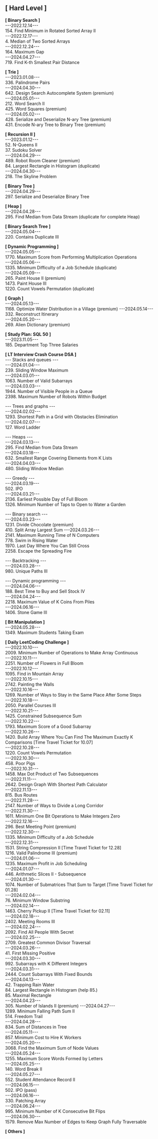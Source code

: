 ## **[ Hard Level ]**
**[ Binary Search ]**\
---2022.12.14---\
154. Find Minimum in Rotated Sorted Array II\
---2022.12.17---\
4. Median of Two Sorted Arrays\
---2022.12.24---\
164. Maximum Gap\
---2024.04.27---\
719. Find K-th Smallest Pair Distance

**[ Trie ]**\
---2023.01.08---\
336. Palindrome Pairs\
---2024.04.30---\
642. Design Search Autocomplete System (premium)\
---2024.05.01---\
212. Word Search II\
425. Word Squares (premium)\
---2024.05.02---\
428. Serialize and Deserialize N-ary Tree (premium)\
431. Encode N-ary Tree to Binary Tree (premium)

**[ Recursion II ]**\
---2023.01.12---\
52. N-Queens II\
37. Sudoku Solver\
---2024.04.29---\
489. Robot Room Cleaner (premium)\
84. Largest Rectangle in Histogram (duplicate)\
---2024.04.30---\
218. The Skyline Problem

**[ Binary Tree ]**\
---2024.04.29---\
297. Serialize and Deserialize Binary Tree

**[ Heap ]**\
---2024.04.28---\
295. Find Median from Data Stream (duplicate for complete Heap)

**[ Binary Search Tree ]**\
---2024.05.04---\
220. Contains Duplicate III

**[ Dynamic Programming ]**\
---2024.05.05---\
1770. Maximum Score from Performing Multiplication Operations\
---2024.05.06---\
1335. Minimum Difficulty of a Job Schedule (duplicate)\
---2024.05.09---\
265. Paint House II (premium)\
1473. Paint House III\
1220. Count Vowels Permutation (duplicate)

**[ Graph ]**\
---2024.05.13---\
1168. Optimize Water Distribution in a Village (premium)
---2024.05.14---\
332. Reconstruct Itinerary\
---2024.05.20---\
269. Alien Dictionary (premium)

**[ Study Plan: SQL 50 ]**\
---2023.11.05---\
185. Department Top Three Salaries

**[ LT Interview Crash Course DSA ]**\
--- Stacks and queues ---\
---2024.01.04---\
239. Sliding Window Maximum\
---2024.03.01---\
1063. Number of Valid Subarrays\
---2024.03.03---\
1944. Number of Visible People in a Queue\
2398. Maximum Number of Robots Within Budget

--- Trees and graphs ---\
---2024.02.02---\
1293. Shortest Path in a Grid with Obstacles Elimination\
---2024.02.07---\
127. Word Ladder

--- Heaps ---\
---2024.03.13---\
295. Find Median from Data Stream\
---2024.03.18---\
632. Smallest Range Covering Elements from K Lists\
---2024.04.03---\
480. Sliding Window Median

--- Greedy ---\
---2024.03.19---\
502. IPO\
---2024.03.21---\
2136. Earliest Possible Day of Full Bloom\
1326. Minimum Number of Taps to Open to Water a Garden

--- Binary search ---\
---2024.03.23---\
1231. Divide Chocolate (premium)\
410. Split Array Largest Sum
---2024.03.26---\
2141. Maximum Running Time of N Computers\
778. Swim in Rising Water\
1970. Last Day Where You Can Still Cross\
2258. Escape the Spreading Fire

--- Backtracking ---\
---2024.03.28---\
980. Unique Paths III

--- Dynamic programming ---\
---2024.04.06---\
188. Best Time to Buy and Sell Stock IV\
---2024.04.24---\
2218. Maximum Value of K Coins From Piles\
---2024.06.16---\
1406. Stone Game III

**[ Bit Manipulation ]**\
---2024.05.28---\
1349. Maximum Students Taking Exam

**[ Daily LeetCoding Challenge ]**\
---2022.10.10---\
2009. Minimum Number of Operations to Make Array Continuous\
---2022.10.11---\
2251. Number of Flowers in Full Bloom\
---2022.10.12---\
1095. Find in Mountain Array\
---2022.10.15---\
2742. Painting the Walls\
---2022.10.16---\
1269. Number of Ways to Stay in the Same Place After Some Steps\
---2022.10.18---\
2050. Parallel Courses III\
---2022.10.21---\
1425. Constrained Subsequence Sum\
---2022.10.22---\
1793. Maximum Score of a Good Subarray\
---2022.10.26---\
1420. Build Array Where You Can Find The Maximum Exactly K Comparisons [Time Travel Ticket for 10.07]\
---2022.10.28---\
1220. Count Vowels Permutation\
---2022.10.30---\
458. Poor Pigs\
---2022.10.31---\
1458. Max Dot Product of Two Subsequences\
---2022.11.11---\
2642. Design Graph With Shortest Path Calculator\
---2022.11.13---\
815. Bus Routes\
---2022.11.28---\
2147. Number of Ways to Divide a Long Corridor\
---2022.11.30---\
1611. Minimum One Bit Operations to Make Integers Zero\
---2022.12.16---\
296. Best Meeting Point (premium)\
---2022.12.30---\
1335. Minimum Difficulty of a Job Schedule\
---2022.12.31---\
1531. String Compression II [Time Travel Ticket for 12.28]\
1216. Valid Palindrome III (premium)\
---2024.01.06---\
1235. Maximum Profit in Job Scheduling\
---2024.01.07---\
446. Arithmetic Slices II - Subsequence\
---2024.01.30---\
1074. Number of Submatrices That Sum to Target [Time Travel Ticket for 01.28]\
---2024.02.04---\
76. Minimum Window Substring\
---2024.02.14---\
1463. Cherry Pickup II [Time Travel Ticket for 02.11]\
---2024.02.18---\
2402. Meeting Rooms III\
---2024.02.24---\
2092. Find All People With Secret\
---2024.02.25---\
2709. Greatest Common Divisor Traversal\
---2024.03.26---\
41. First Missing Positive\
---2024.03.30---\
992. Subarrays with K Different Integers\
---2024.03.31---\
2444. Count Subarrays With Fixed Bounds\
---2024.04.13---\
42. Trapping Rain Water\
84. Largest Rectangle in Histogram (help 85.)\
85. Maximal Rectangle\
---2024.04.23---\
305. Number of Islands II (premium)
---2024.04.27---\
1289. Minimum Falling Path Sum II\
514. Freedom Trail\
---2024.04.28---\
834. Sum of Distances in Tree\
---2024.05.11---\
857. Minimum Cost to Hire K Workers\
---2024.05.20---\
3068. Find the Maximum Sum of Node Values\
---2024.05.24---\
1255. Maximum Score Words Formed by Letters\
---2024.05.25---\
140. Word Break II\
---2024.05.27---\
552. Student Attendance Record II\
---2024.06.15---\
502. IPO (pass)\
---2024.06.16---\
330. Patching Array\
---2024.06.24---\
995. Minimum Number of K Consecutive Bit Flips\
---2024.06.30---\
1579. Remove Max Number of Edges to Keep Graph Fully Traversable

**[ Others ]**





